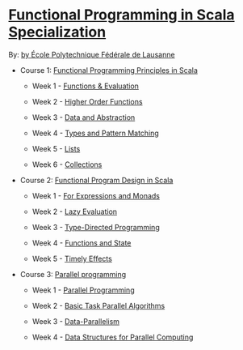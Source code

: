 # [Functional Programming in Scala Specialization]()

By: [by École Polytechnique Fédérale de Lausanne](https://www.coursera.org/specializations/scala)

- Course 1: [Functional Programming Principles in Scala]()

  - Week 1 - [Functions & Evaluation]()
  
  - Week 2 - [Higher Order Functions]()
  
  - Week 3 - [Data and Abstraction]()
  
  - Week 4 - [Types and Pattern Matching]()

  - Week 5 - [Lists]()

  - Week 6 - [Collections]()


- Course 2: [Functional Program Design in Scala]()

  - Week 1 - [For Expressions and Monads]()
  
  - Week 2 - [Lazy Evaluation]()
  
  - Week 3 - [Type-Directed Programming]()
  
  - Week 4 - [Functions and State]()

  - Week 5 - [Timely Effects]()
  

- Course 3: [Parallel programming]()

  - Week 1 - [Parallel Programming]()
  
  - Week 2 - [Basic Task Parallel Algorithms]()
  
  - Week 3 - [Data-Parallelism]()
  
  - Week 4 - [Data Structures for Parallel Computing]()



